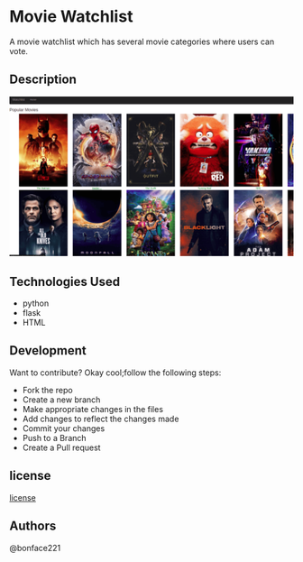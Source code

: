 # Movie Watchlist

A movie watchlist which has several  movie categories where users can vote.

## Description
![image](./app/static/images/watchlist-readme-img.png)


## Technologies Used

<ul>
    <li>python</li>
    <li>flask</li>
    <li>HTML</li>
</ul>

## Development

Want to contribute? Okay cool;follow the following steps:

<ul>
   <li>Fork the repo</li>
   <li>Create a new branch</li>
   <li>Make appropriate changes in the files</li>
   <li>Add changes to reflect the changes made</li>
   <li>Commit your changes</li>
   <li>Push to a Branch</li>
   <li>Create a Pull request</li>
</ul>

## license

[license](/LICENSE)

## Authors

@bonface221
